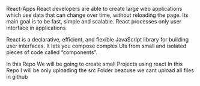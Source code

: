 React-Apps
React developers are able to create large web applications which use data that can change over time, without reloading the page. Its main goal is to be fast, simple and scalable. React processes only user interface in applications

React is a declarative, efficient, and flexible JavaScript library for building user interfaces. It lets you compose complex UIs from small and isolated pieces of code called “components”.

In this Repo We will be going to create small Projects using react
In this Repo I will be only uploading the src Folder beacuse we cant upload all files in github
